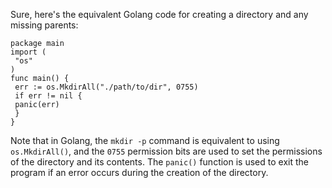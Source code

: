 Sure, here's the equivalent Golang code for creating a directory and any missing parents:
```
package main
import (
 "os"
)
func main() {
 err := os.MkdirAll("./path/to/dir", 0755)
 if err != nil {
 panic(err)
 }
}
```
Note that in Golang, the `mkdir -p` command is equivalent to using `os.MkdirAll()`, and the `0755` permission bits are used to set the permissions of the directory and its contents. The `panic()` function is used to exit the program if an error occurs during the creation of the directory.


